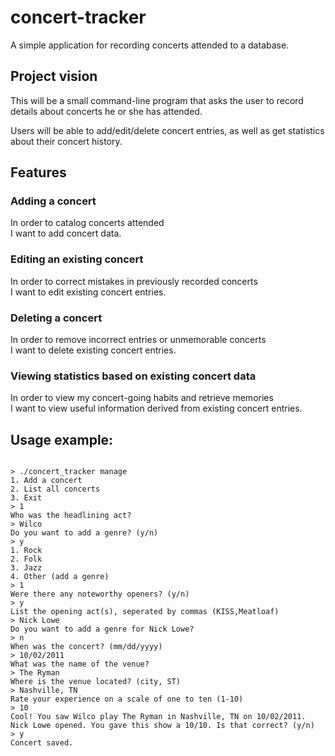 # concert-tracker
A simple application for recording concerts attended to a database.

## Project vision
This will be a small command-line program that asks the user to record details about concerts he or she has attended.

Users will be able to add/edit/delete concert entries, as well as get statistics about their concert history.

## Features

### Adding a concert
In order to catalog concerts attended  
I want to add concert data.

### Editing an existing concert
In order to correct mistakes in previously recorded concerts  
I want to edit existing concert entries.

### Deleting a concert
In order to remove incorrect entries or unmemorable concerts  
I want to delete existing concert entries.

### Viewing statistics based on existing concert data
In order to view my concert-going habits and retrieve memories  
I want to view useful information derived from existing concert entries.

## Usage example:
<pre><code>
&gt; ./concert_tracker manage  
1. Add a concert  
2. List all concerts  
3. Exit  
&gt; 1  
Who was the headlining act?  
&gt; Wilco  
Do you want to add a genre? (y/n)  
&gt; y  
1. Rock  
2. Folk  
3. Jazz  
4. Other (add a genre)  
&gt; 1  
Were there any noteworthy openers? (y/n)  
&gt; y  
List the opening act(s), seperated by commas (KISS,Meatloaf)  
&gt; Nick Lowe  
Do you want to add a genre for Nick Lowe?  
&gt; n  
When was the concert? (mm/dd/yyyy)  
&gt; 10/02/2011  
What was the name of the venue?  
&gt; The Ryman  
Where is the venue located? (city, ST)  
&gt; Nashville, TN  
Rate your experience on a scale of one to ten (1-10)  
&gt; 10  
Cool! You saw Wilco play The Ryman in Nashville, TN on 10/02/2011. Nick Lowe opened. You gave this show a 10/10. Is that correct? (y/n)  
&gt; y  
Concert saved.  
</pre></code>
